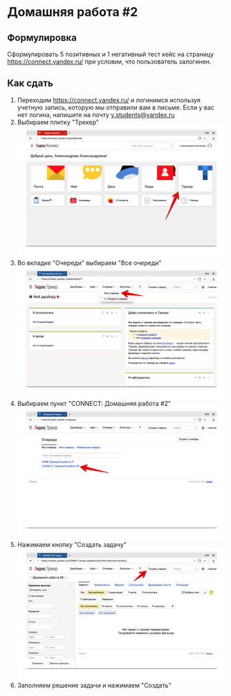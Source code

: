 # Домашняя работа #2

## Формулировка
Сформулировать 5 позитивных и 1 негативный
тест кейс на страницу https://connect.yandex.ru/
при условии, что пользователь залогинен.

## Как сдать
1. Переходим https://connect.yandex.ru/ и логинимся
  используя учетную запись, которую мы отправили вам в письме.
  Если у вас нет логина, напишите на почту y.students@yandex.ru
2. Выбираем плитку "Трекер"
  ![step_01](images/step_01.png)
3. Во вкладке "Очереди" выбираем "Все очереди"
  ![step_02](images/step_02.png)
4. Выбираем пункт "CONNECT: Домашняя работа #2"
  ![step_03](images/step_03.png)
5. Нажимаем кнопку "Создать задачу"
  ![step_04](images/step_04.png)
6. Заполняем решение задачи и нажимаем "Создать"
